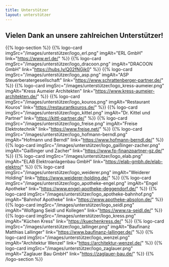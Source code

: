 ```yaml
---
title: Unterstützer
layout: unterstützer
---
```


## Vielen Dank an unsere zahlreichen Unterstützer!

{{% logo-section %}}
{{% logo-card imgSrc="/images/unterstützer/logo_erl.png" imgAlt="ERL GmbH" link="https://www.erl.de/" %}}
{{% logo-card imgSrc="/images/unterstützer/logo_dracoon.png" imgAlt="DRACOON GmbH" link="https://hubs.ly/Q02fNGjk0" %}}
{{% logo-card imgSrc="/images/unterstützer/logo_asp.png" imgAlt="ASP Steuerberatergesellschaft" link="https://www.schrattenberger-partner.de/" %}}
{{% logo-card imgSrc="/images/unterstützer/logo_kress-aumeier.png" imgAlt="Kress Aumeier Architekten" link="https://www.kress-aumeier-architekten.de/" %}}
{{% logo-card imgSrc="/images/unterstützer/logo_kouros.png" imgAlt="Restaurant Kouros" link="https://restaurantkouros.de/" %}}
{{% logo-card imgSrc="/images/unterstützer/logo_kittel.png" imgAlt="Dr. Kittel und Partner" link="https://kittl-partner.de/" %}}
{{% logo-card imgSrc="/images/unterstützer/logo_freise.png" imgAlt="Freise Elektrotechnik" link="https://www.freise.net/" %}}
{{% logo-card imgSrc="/images/unterstützer/logo_hofmann-berndl.png" imgAlt="Hofmann und Berndl" link="https://www.hofmann-berndl.de/" %}}
{{% logo-card imgSrc="/images/unterstützer/logo_gaißinger-zacher.png" imgAlt="Gaißinger und Zacher" link="https://www.fp-finanzpartner-gz.de/" %}}
{{% logo-card imgSrc="/images/unterstützer/logo_elab.png" imgAlt="ELAB Elektroanlagenbau GmbH" link="https://elab-gmbh.de/elab-elektro/" %}}
{{% logo-card imgSrc="/images/unterstützer/logo_weiderer.png" imgAlt="Weiderer Holding" link="https://www.weiderer-holding.de/" %}}
{{% logo-card imgSrc="/images/unterstützer/logo_apotheke-engel.png" imgAlt="Engel Apotheke" link="https://www.engel-apotheke-deggendorf.de/" %}}
{{% logo-card imgSrc="/images/unterstützer/logo_apotheke-bahnhof.png" imgAlt="Bahnhof Apotheke" link="https://www.apotheke-absolon.de/" %}}
{{% logo-card imgSrc="/images/unterstützer/logo_seidl.png" imgAlt="Wolfgang Seidl und Kollegen" link="https://www.ra-seidl.de/" %}}
{{% logo-card imgSrc="/images/unterstützer/logo_kress.png" imgAlt="Küchen Kress" link="https://kuechenkress.de/" %}}
{{% logo-card imgSrc="/images/unterstützer/logo_lallinger.png" imgAlt="Baufinanz Matthias Lallinger" link="https://www.baufinanz-lallinger.de/" %}}
{{% logo-card imgSrc="/images/unterstützer/logo_wenzel.png" imgAlt="Architektur Wenzel" link="https://architektur-wenzel.de/" %}}
{{% logo-card imgSrc="/images/unterstützer/logo_zaglauer.png" imgAlt="Zaglauer Bau GmbH" link="https://zaglauer-bau.de/" %}}
{{% /logo-section %}}
